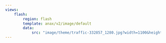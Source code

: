 ```yaml
---
views:
    flash:
        region: flash
        template: anax/v2/image/default
        data:
            src: "image/theme/traffic-332857_1280.jpg?width=1100&height=150&crop-to-fit&area=0,0,0,0"
---
```

